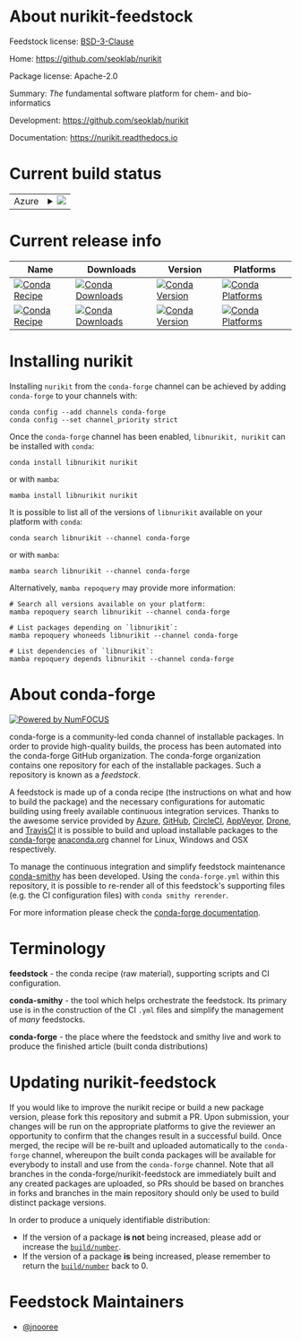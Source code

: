 About nurikit-feedstock
=======================

Feedstock license: [BSD-3-Clause](https://github.com/conda-forge/nurikit-feedstock/blob/main/LICENSE.txt)

Home: https://github.com/seoklab/nurikit

Package license: Apache-2.0

Summary: *The* fundamental software platform for chem- and bio-informatics

Development: https://github.com/seoklab/nurikit

Documentation: https://nurikit.readthedocs.io

Current build status
====================


<table>
    
  <tr>
    <td>Azure</td>
    <td>
      <details>
        <summary>
          <a href="https://dev.azure.com/conda-forge/feedstock-builds/_build/latest?definitionId=25434&branchName=main">
            <img src="https://dev.azure.com/conda-forge/feedstock-builds/_apis/build/status/nurikit-feedstock?branchName=main">
          </a>
        </summary>
        <table>
          <thead><tr><th>Variant</th><th>Status</th></tr></thead>
          <tbody><tr>
              <td>linux_64</td>
              <td>
                <a href="https://dev.azure.com/conda-forge/feedstock-builds/_build/latest?definitionId=25434&branchName=main">
                  <img src="https://dev.azure.com/conda-forge/feedstock-builds/_apis/build/status/nurikit-feedstock?branchName=main&jobName=linux&configuration=linux%20linux_64_" alt="variant">
                </a>
              </td>
            </tr><tr>
              <td>osx_64</td>
              <td>
                <a href="https://dev.azure.com/conda-forge/feedstock-builds/_build/latest?definitionId=25434&branchName=main">
                  <img src="https://dev.azure.com/conda-forge/feedstock-builds/_apis/build/status/nurikit-feedstock?branchName=main&jobName=osx&configuration=osx%20osx_64_" alt="variant">
                </a>
              </td>
            </tr><tr>
              <td>osx_arm64</td>
              <td>
                <a href="https://dev.azure.com/conda-forge/feedstock-builds/_build/latest?definitionId=25434&branchName=main">
                  <img src="https://dev.azure.com/conda-forge/feedstock-builds/_apis/build/status/nurikit-feedstock?branchName=main&jobName=osx&configuration=osx%20osx_arm64_" alt="variant">
                </a>
              </td>
            </tr>
          </tbody>
        </table>
      </details>
    </td>
  </tr>
</table>

Current release info
====================

| Name | Downloads | Version | Platforms |
| --- | --- | --- | --- |
| [![Conda Recipe](https://img.shields.io/badge/recipe-libnurikit-green.svg)](https://anaconda.org/conda-forge/libnurikit) | [![Conda Downloads](https://img.shields.io/conda/dn/conda-forge/libnurikit.svg)](https://anaconda.org/conda-forge/libnurikit) | [![Conda Version](https://img.shields.io/conda/vn/conda-forge/libnurikit.svg)](https://anaconda.org/conda-forge/libnurikit) | [![Conda Platforms](https://img.shields.io/conda/pn/conda-forge/libnurikit.svg)](https://anaconda.org/conda-forge/libnurikit) |
| [![Conda Recipe](https://img.shields.io/badge/recipe-nurikit-green.svg)](https://anaconda.org/conda-forge/nurikit) | [![Conda Downloads](https://img.shields.io/conda/dn/conda-forge/nurikit.svg)](https://anaconda.org/conda-forge/nurikit) | [![Conda Version](https://img.shields.io/conda/vn/conda-forge/nurikit.svg)](https://anaconda.org/conda-forge/nurikit) | [![Conda Platforms](https://img.shields.io/conda/pn/conda-forge/nurikit.svg)](https://anaconda.org/conda-forge/nurikit) |

Installing nurikit
==================

Installing `nurikit` from the `conda-forge` channel can be achieved by adding `conda-forge` to your channels with:

```
conda config --add channels conda-forge
conda config --set channel_priority strict
```

Once the `conda-forge` channel has been enabled, `libnurikit, nurikit` can be installed with `conda`:

```
conda install libnurikit nurikit
```

or with `mamba`:

```
mamba install libnurikit nurikit
```

It is possible to list all of the versions of `libnurikit` available on your platform with `conda`:

```
conda search libnurikit --channel conda-forge
```

or with `mamba`:

```
mamba search libnurikit --channel conda-forge
```

Alternatively, `mamba repoquery` may provide more information:

```
# Search all versions available on your platform:
mamba repoquery search libnurikit --channel conda-forge

# List packages depending on `libnurikit`:
mamba repoquery whoneeds libnurikit --channel conda-forge

# List dependencies of `libnurikit`:
mamba repoquery depends libnurikit --channel conda-forge
```


About conda-forge
=================

[![Powered by
NumFOCUS](https://img.shields.io/badge/powered%20by-NumFOCUS-orange.svg?style=flat&colorA=E1523D&colorB=007D8A)](https://numfocus.org)

conda-forge is a community-led conda channel of installable packages.
In order to provide high-quality builds, the process has been automated into the
conda-forge GitHub organization. The conda-forge organization contains one repository
for each of the installable packages. Such a repository is known as a *feedstock*.

A feedstock is made up of a conda recipe (the instructions on what and how to build
the package) and the necessary configurations for automatic building using freely
available continuous integration services. Thanks to the awesome service provided by
[Azure](https://azure.microsoft.com/en-us/services/devops/), [GitHub](https://github.com/),
[CircleCI](https://circleci.com/), [AppVeyor](https://www.appveyor.com/),
[Drone](https://cloud.drone.io/welcome), and [TravisCI](https://travis-ci.com/)
it is possible to build and upload installable packages to the
[conda-forge](https://anaconda.org/conda-forge) [anaconda.org](https://anaconda.org/)
channel for Linux, Windows and OSX respectively.

To manage the continuous integration and simplify feedstock maintenance
[conda-smithy](https://github.com/conda-forge/conda-smithy) has been developed.
Using the ``conda-forge.yml`` within this repository, it is possible to re-render all of
this feedstock's supporting files (e.g. the CI configuration files) with ``conda smithy rerender``.

For more information please check the [conda-forge documentation](https://conda-forge.org/docs/).

Terminology
===========

**feedstock** - the conda recipe (raw material), supporting scripts and CI configuration.

**conda-smithy** - the tool which helps orchestrate the feedstock.
                   Its primary use is in the construction of the CI ``.yml`` files
                   and simplify the management of *many* feedstocks.

**conda-forge** - the place where the feedstock and smithy live and work to
                  produce the finished article (built conda distributions)


Updating nurikit-feedstock
==========================

If you would like to improve the nurikit recipe or build a new
package version, please fork this repository and submit a PR. Upon submission,
your changes will be run on the appropriate platforms to give the reviewer an
opportunity to confirm that the changes result in a successful build. Once
merged, the recipe will be re-built and uploaded automatically to the
`conda-forge` channel, whereupon the built conda packages will be available for
everybody to install and use from the `conda-forge` channel.
Note that all branches in the conda-forge/nurikit-feedstock are
immediately built and any created packages are uploaded, so PRs should be based
on branches in forks and branches in the main repository should only be used to
build distinct package versions.

In order to produce a uniquely identifiable distribution:
 * If the version of a package **is not** being increased, please add or increase
   the [``build/number``](https://docs.conda.io/projects/conda-build/en/latest/resources/define-metadata.html#build-number-and-string).
 * If the version of a package **is** being increased, please remember to return
   the [``build/number``](https://docs.conda.io/projects/conda-build/en/latest/resources/define-metadata.html#build-number-and-string)
   back to 0.

Feedstock Maintainers
=====================

* [@jnooree](https://github.com/jnooree/)

